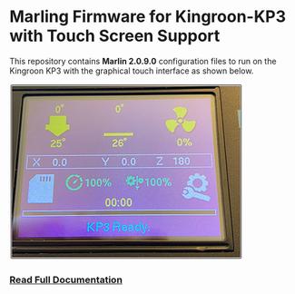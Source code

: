 # Marling Firmware for Kingroon-KP3 with Touch Screen Support
This repository contains **Marlin 2.0.9.0** configuration files to run on the Kingroon KP3 with the graphical touch interface as shown below.

![](https://github.com/3DP-Tech/Kingroon-KP3/raw/main/Images/marlin-info-screen-vsmall.png)

### [Read Full Documentation](https://3dp-tech.github.io/Kingroon-KP3/)

